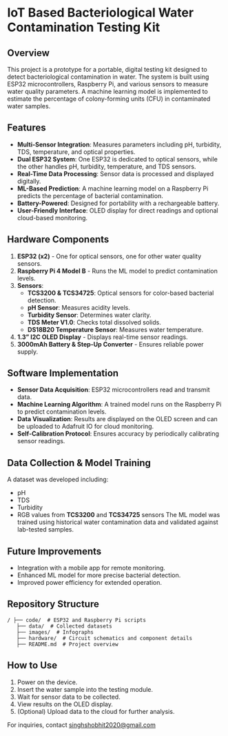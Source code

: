 # IoT Based Bacteriological Water Contamination Testing Kit

## Overview
This project is a prototype for a portable, digital testing kit designed to detect bacteriological contamination in water. The system is built using ESP32 microcontrollers, Raspberry Pi, and various sensors to measure water quality parameters. A machine learning model is implemented to estimate the percentage of colony-forming units (CFU) in contaminated water samples.

## Features
- **Multi-Sensor Integration**: Measures parameters including pH, turbidity, TDS, temperature, and optical properties.
- **Dual ESP32 System**: One ESP32 is dedicated to optical sensors, while the other handles pH, turbidity, temperature, and TDS sensors.
- **Real-Time Data Processing**: Sensor data is processed and displayed digitally.
- **ML-Based Prediction**: A machine learning model on a Raspberry Pi predicts the percentage of bacterial contamination.
- **Battery-Powered**: Designed for portability with a rechargeable battery.
- **User-Friendly Interface**: OLED display for direct readings and optional cloud-based monitoring.

## Hardware Components
1. **ESP32 (x2)** - One for optical sensors, one for other water quality sensors.
2. **Raspberry Pi 4 Model B** - Runs the ML model to predict contamination levels.
3. **Sensors**:
   - **TCS3200 & TCS34725**: Optical sensors for color-based bacterial detection.
   - **pH Sensor**: Measures acidity levels.
   - **Turbidity Sensor**: Determines water clarity.
   - **TDS Meter V1.0**: Checks total dissolved solids.
   - **DS18B20 Temperature Sensor**: Measures water temperature.
4. **1.3” I2C OLED Display** - Displays real-time sensor readings.
5. **3000mAh Battery & Step-Up Converter** - Ensures reliable power supply.

## Software Implementation
- **Sensor Data Acquisition**: ESP32 microcontrollers read and transmit data.
- **Machine Learning Algorithm**: A trained model runs on the Raspberry Pi to predict contamination levels.
- **Data Visualization**: Results are displayed on the OLED screen and can be uploaded to Adafruit IO for cloud monitoring.
- **Self-Calibration Protocol**: Ensures accuracy by periodically calibrating sensor readings.

## Data Collection & Model Training
A dataset was developed including:
- pH
- TDS
- Turbidity
- RGB values from **TCS3200** and **TCS34725** sensors
The ML model was trained using historical water contamination data and validated against lab-tested samples.

## Future Improvements
- Integration with a mobile app for remote monitoring.
- Enhanced ML model for more precise bacterial detection.
- Improved power efficiency for extended operation.

## Repository Structure
```
/ ├── code/  # ESP32 and Raspberry Pi scripts
   ├── data/  # Collected datasets
   ├── images/  # Infographs
   ├── hardware/  # Circuit schematics and component details
   ├── README.md  # Project overview
```

## How to Use
1. Power on the device.
2. Insert the water sample into the testing module.
3. Wait for sensor data to be collected.
4. View results on the OLED display.
5. (Optional) Upload data to the cloud for further analysis.



For inquiries, contact singhshobhit2020@gmail.com

